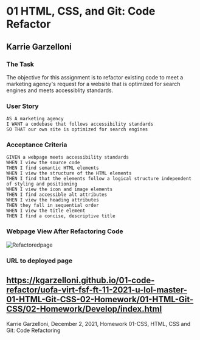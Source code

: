 # 01 HTML, CSS, and Git: Code Refactor

## Karrie Garzelloni
### The Task

The objective for this assignment is to refactor existing code to meet a marketing agency's request for a website that is optimized for search engines and meets accessiblity standards. 

### User Story

```
AS A marketing agency
I WANT a codebase that follows accessibility standards
SO THAT our own site is optimized for search engines
```

### Acceptance Criteria

```
GIVEN a webpage meets accessibility standards
WHEN I view the source code
THEN I find semantic HTML elements
WHEN I view the structure of the HTML elements
THEN I find that the elements follow a logical structure independent of styling and positioning
WHEN I view the icon and image elements
THEN I find accessible alt attributes
WHEN I view the heading attributes
THEN they fall in sequential order
WHEN I view the title element
THEN I find a concise, descriptive title
```

### Webpage View After Refactoring Code
![Refactoredpage](https://user-images.githubusercontent.com/94555980/144541972-fb865661-46e3-46eb-8530-9720dc09ef92.png)


### URL to deployed page
https://kgarzelloni.github.io/01-code-refactor/uofa-virt-fsf-ft-11-2021-u-lol-master-01-HTML-Git-CSS-02-Homework/01-HTML-Git-CSS/02-Homework/Develop/index.html
---
Karrie Garzelloni, December 2, 2021, Homework 01-CSS, HTML, CSS and Git: Code Refactoring
